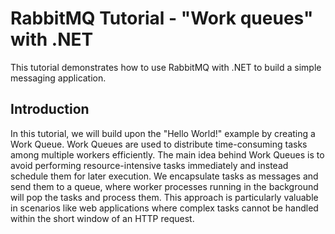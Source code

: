 # RabbitMQ Tutorial - "Work queues" with .NET

This tutorial demonstrates how to use RabbitMQ with .NET to build a simple messaging application.

## Introduction
In this tutorial, we will build upon the "Hello World!" example by creating a Work Queue. Work Queues are used to distribute time-consuming tasks among multiple workers efficiently. The main idea behind Work Queues is to avoid performing resource-intensive tasks immediately and instead schedule them for later execution. We encapsulate tasks as messages and send them to a queue, where worker processes running in the background will pop the tasks and process them. This approach is particularly valuable in scenarios like web applications where complex tasks cannot be handled within the short window of an HTTP request.